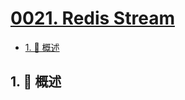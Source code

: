 # [0021. Redis Stream](https://github.com/Tdahuyou/TNotes.redis/tree/main/notes/0021.%20Redis%20Stream)

<!-- region:toc -->

- [1. 📝 概述](#1--概述)

<!-- endregion:toc -->

## 1. 📝 概述
